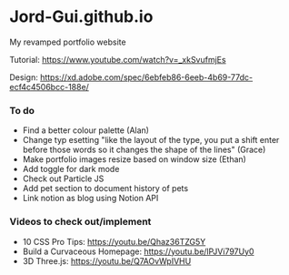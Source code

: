 # Jord-Gui.github.io
My revamped portfolio website

Tutorial: https://www.youtube.com/watch?v=_xkSvufmjEs

Design: https://xd.adobe.com/spec/6ebfeb86-6eeb-4b69-77dc-ecf4c4506bcc-188e/

### To do 
- Find a better colour palette (Alan)
- Change typ esetting "like the layout of the type, you put a shift enter before those words so it changes the shape of the lines" (Grace)
- Make portfolio images resize based on window size (Ethan)
- Add toggle for dark mode
- Check out Particle JS
- Add pet section to document history of pets
- Link notion as blog using Notion API

### Videos to check out/implement
- 10 CSS Pro Tips: https://youtu.be/Qhaz36TZG5Y
- Build a Curvaceous Homepage: https://youtu.be/lPJVi797Uy0
- 3D Three.js: https://youtu.be/Q7AOvWpIVHU
